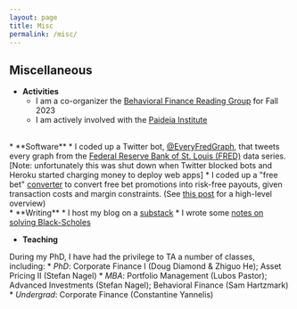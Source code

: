 ```yaml
---
layout: page
title: Misc
permalink: /misc/
---
```




## Miscellaneous


* **Activities**
	* I am a co-organizer the <a href="https://sites.google.com/view/behavioral-finance-group/">Behavioral Finance Reading Group</a> for Fall 2023
	* I am actively involved with the <a href="https://www.paideiainstitute.org/">Paideia Institute</a>

<br>
* **Software**
	* I coded up a Twitter bot, <a href="https://www.twitter.com/everyFREDgraph">@EveryFredGraph</a>, that tweets every graph from the <a href="https://fred.stlouisfed.org">Federal Reserve Bank of St. Louis (FRED)</a> data series. [Note: unfortunately this was shut down when Twitter blocked bots and Heroku started charging money to deploy web apps]
	* I coded up a "free bet" <a href="https://benmarrow.shinyapps.io/free_bet_converter/">converter</a> to convert free bet promotions into risk-free payouts, given transaction costs and margin constraints. (See <a href="https://benmarrow.notion.site/Optimizing-Sports-Bets-1a8c0b37a03846dd8164b055c4a620e5">this post</a> for a high-level overview)

<br>
* **Writing**
	* I host my blog on a <a href="https://benmarrow.substack.com">substack</a> 
	* I wrote some <a href="https://benmarrow.com/pdfs/black_scholes.pdf">notes on solving Black-Scholes</a>

<br>

* **Teaching**

During my PhD, I have had the privilege to TA a number of classes, including:
	* *PhD*: Corporate Finance I (Doug Diamond & Zhiguo He); Asset Pricing II (Stefan Nagel)
	* *MBA*: Portfolio Management (Lubos Pastor); Advanced Investments (Stefan Nagel); Behavioral Finance (Sam Hartzmark)
	* *Undergrad*: Corporate Finance (Constantine Yannelis)

	


